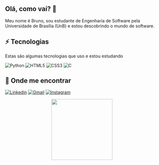 ## Olá, como vai? 👋

Meu nome é Bruno, sou estudante de Engenharia de Software pela Universidade de Brasília (UnB) 
e estou descobrindo o mundo de software.



## ⚡ Tecnologias

Estas são algumas tecnologias que uso e estou estudando


![Python](https://img.shields.io/badge/python%20-%2314354C.svg?&style=for-the-badge&logo=python&logoColor=white)
![HTML5](https://img.shields.io/badge/HTML5-E34F26?style=for-the-badge&logo=html5&logoColor=white)
![CSS3](https://img.shields.io/badge/CSS3-1572B6?style=for-the-badge&logo=css3&logoColor=white)
![C](https://img.shields.io/badge/c%20language-gray?style=for-the-badge&logo=c)


## 🔗 Onde me encontrar

[![Linkedin](https://img.shields.io/badge/LinkedIn-0077B5?style=for-the-badge&logo=linkedin&logoColor=white)](https://www.linkedin.com/in/bruno-reis-0b1aa82a5/)
[![Gmail](https://img.shields.io/badge/Gmail-D14836?style=for-the-badge&logo=gmail&logoColor=white)](mailto:brunobragancadosreis@gmail.com)
[![Instagram](https://img.shields.io/badge/Instagram-E4405F?style=for-the-badge&logo=instagram&logoColor=white)](https://www.instagram.com/bruno_braganca_/)


<div align="center">
  <img loading="lazy" height="200rem" src="https://github-readme-stats.vercel.app/api/top-langs/?username=BrunoBReis&layout=compact" />
</div>
